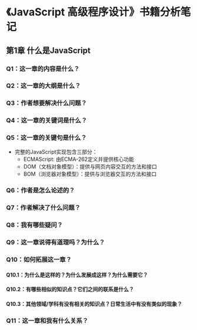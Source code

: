 # 《JavaScript 高级程序设计》书籍分析笔记

## 第1章 什么是JavaScript

### Q1：这一章的内容是什么？

### Q2：这一章的大纲是什么？

### Q3：作者想要解决什么问题？

### Q4：这一章的关键词是什么？

### Q5：这一章的关键句是什么？

- 完整的JavaScript实现包含三部分：
  - ECMAScript: 由ECMA-262定义并提供核心功能
  - DOM（文档对象模型）：提供与网页内容交互的方法和接口
  - BOM（浏览器对象模型）：提供与浏览器交互的方法和接口

### Q6：作者是怎么论述的？

### Q7：作者解决了什么问题？

### Q8：我有哪些疑问？

### Q9：这一章说得有道理吗？为什么？

### Q10：如何拓展这一章？

#### Q10.1：为什么是这样的？为什么发展成这样？为什么需要它？

#### Q10.2：有哪些相似的知识点？它们之间的联系是什么？

#### Q10.3：其他领域/学科有没有相关的知识点？日常生活中有没有类似的现象？

### Q11：这一章和我有什么关系？

